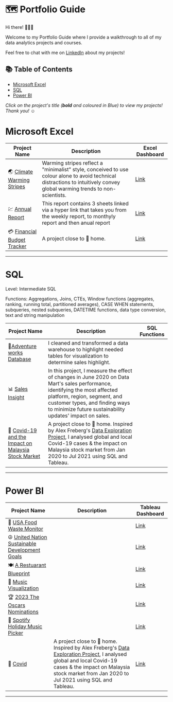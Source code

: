 # 🗺 Portfolio Guide

Hi there! 🙋🏻‍♀️

Welcome to my Portfolio Guide where I provide a walkthrough to all of my data analytics projects and courses.

Feel free to chat with me on [LinkedIn](inkedin.com/in/vera-ezinne-a66464209/) about my projects!

## 📚 Table of Contents
- [Microsoft Excel](#microsoft-excel)
- [SQL](#sql)
- [Power BI](#power-bi)

_Click on the project's title (**bold** and coloured in Blue) to view my projects! Thank you! ☺️_

# Microsoft Excel

| Project Name | Description | Excel Dashboard |
|---|---|---|
| 🌏 [Climate Warming Stripes](https://github.com/katiehuangx/Maven-Unicorn-Challenge) | Warming stripes reflect a "minimalist" style, conceived to use colour alone to avoid technical distractions to intuitively convey global warming trends to non-scientists. | [Link](https://public.tableau.com/app/profile/katie.huang/viz/UnicornCompanies_16502745371460/Unicorns?publish=yes) |
| 💹 [Annual Report](https://github.com/becomingtechsis/Excel-Dashboard/blob/main/Sales%20Report%20Dashboard.xlsx) | This report contains 3 sheets linked via a hyper link that takes you from the weekly report, to monthyly report and then anual report | [Link](https://public.tableau.com/app/profile/katie.huang/viz/UnicornCompanies_16502745371460/Unicorns?publish=yes) |
| 💳 [Financial Budget Tracker](https://github.com/becomingtechsis/Excel-Dashboard/blob/main/Personal%20Finance%20Tracker%20sheet.xlsx) | A project close to 🏡 home. | [Link](https://public.tableau.com/app/profile/katie.huang/viz/Covid-19anditsimpactonKLSEIndexPriceinMalaysia/Dashboard1) |

***


# SQL

Level: Intermediate SQL

Functions: Aggregations, Joins, CTEs, Window functions (aggregates, ranking, running total, partitioned averages), CASE WHEN statements, subqueries, nested subqueries, DATETIME functions, data type conversion, text and string manipulation

| Project Name | Description | SQL Functions |
|---|---|---| 
| 🍜[Adventure works Database](https://github.com/katiehuangx/8-Week-SQL-Challenge/tree/main/Case%20Study%20%231%20-%20Danny's%20Diner) |I cleaned and transformed a data warehouse to highlight needed tables for visualization to determine sales highlight.  | |  
| 📊 [Sales Insight](https://github.com/katiehuangx/8-Week-SQL-Challenge/blob/main/Case%20Study%20%235%20-%20Data%20Mart) |In this project, I measure the effect of changes in June 2020 on Data Mart's sales performance, identifying the most affected platform, region, segment, and customer types, and finding ways to minimize future sustainability updates' impact on sales.  |  |  
| 🦠 [Covid-19 and the Impact on Malaysia Stock Market](https://github.com/katiehuangx/Covid-19-and-Impact-on-Malaysia-stock-market) | A project close to 🏡 home. Inspired by Alex Freberg's [Data Exploration Project](https://www.youtube.com/watch?v=qfyynHBFOsM&list=PLUaB-1hjhk8H48Pj32z4GZgGWyylqv85f&index=1), I analysed global and local Covid-19 cases & the impact on Malaysia stock market from Jan 2020 to Jul 2021 using SQL and Tableau. |  |

***

# Power BI

| Project Name | Description | Tableau Dashboard |
|---|---|---|
| 🍜 [USA Food Waste Monitor](https://github.com/katiehuangx/Maven-Unicorn-Challenge) |  | [Link](https://public.tableau.com/app/profile/katie.huang/viz/UnicornCompanies_16502745371460/Unicorns?publish=yes) |
| ☮ [United Nation Sustainable Development Goals](https://github.com/katiehuangx/Maven-Unicorn-Challenge) |  | [Link](https://public.tableau.com/app/profile/katie.huang/viz/UnicornCompanies_16502745371460/Unicorns?publish=yes) |
| 🍽 [A Restuarant Blueprint](https://github.com/katiehuangx/Maven-Unicorn-Challenge) |  | [Link](https://public.tableau.com/app/profile/katie.huang/viz/UnicornCompanies_16502745371460/Unicorns?publish=yes) |
| 🎼 [Music Visualization](https://github.com/katiehuangx/Maven-Unicorn-Challenge) |  | [Link](https://public.tableau.com/app/profile/katie.huang/viz/UnicornCompanies_16502745371460/Unicorns?publish=yes) |
| 🏆 [2023 The Oscars Nominations](https://github.com/katiehuangx/Maven-Unicorn-Challenge) |  | [Link](https://public.tableau.com/app/profile/katie.huang/viz/UnicornCompanies_16502745371460/Unicorns?publish=yes) |
| 🎵 [Spotify Holiday Music Picker](https://github.com/katiehuangx/Maven-Unicorn-Challenge) |  | [Link](https://public.tableau.com/app/profile/katie.huang/viz/UnicornCompanies_16502745371460/Unicorns?publish=yes) |
| 🦠 [Covid](https://github.com/katiehuangx/Covid-19-and-Impact-on-Malaysia-stock-market) | A project close to 🏡 home. Inspired by Alex Freberg's [Data Exploration Project](https://www.youtube.com/watch?v=qfyynHBFOsM&list=PLUaB-1hjhk8H48Pj32z4GZgGWyylqv85f&index=1), I analysed global and local Covid-19 cases & the impact on Malaysia stock market from Jan 2020 to Jul 2021 using SQL and Tableau. | [Link](https://public.tableau.com/app/profile/katie.huang/viz/Covid-19anditsimpactonKLSEIndexPriceinMalaysia/Dashboard1) |

***

